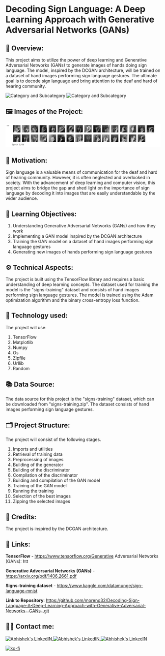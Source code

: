 # Decoding Sign Language: A Deep Learning Approach with Generative Adversarial Networks (GANs)

## 🔄 Overview:
This project aims to utilize the power of deep learning and Generative Adversarial Networks (GANs) to generate images of hands doing sign language. The model, inspired by the DCGAN architecture, will be trained on a dataset of hand images performing sign language gestures. The ultimate goal is to decode sign language and bring attention to the deaf and hard of hearing community.

![Category and Subcategory](https://img.shields.io/badge/CGM%20Generative%20Models-GAN%20Generative%20adversarial%20network-blue)
![Category and Subcategory](https://img.shields.io/badge/Neuronal%20Networks-GAN%20Generative%20Adversarial%20Network-yellow)

## 🖼️ Images of the Project:
<img src="https://raw.githubusercontent.com/moreno32/Decoding-Sign-Language-A-Deep-Learning-Approach-with-Generative-Adversarial-Networks--GANs-/master/reports/figures/Decoding-Sign-Language-with-GANs.png?token=GHSAT0AAAAAAB3PXF5PIYE4EQ2JUH436AHMY7J2VKA" alt="banner that says Daniel Moreno">

## 🎊 Motivation:
Sign language is a valuable means of communication for the deaf and hard of hearing community. However, it is often neglected and overlooked in society. With the advancement of deep learning and computer vision, this project aims to bridge the gap and shed light on the importance of sign language by decoding it into images that are easily understandable by the wider audience.

## 🏁 Learning Objectives:
1)	Understanding Generative Adversarial Networks (GANs) and how they work
2)	Implementing a GAN model inspired by the DCGAN architecture
3)	Training the GAN model on a dataset of hand images performing sign language gestures
4)	Generating new images of hands performing sign language gestures

## ⚙️ Technical Aspects:
The project is built using the TensorFlow library and requires a basic understanding of deep learning concepts. The dataset used for training the model is the "signs-training" dataset and consists of hand images performing sign language gestures. The model is trained using the Adam optimization algorithm and the binary cross-entropy loss function.

## 🧰 Technology used:
The project will use: 
1)	TensorFlow
2)	Matplotlib
3)	Numpy
4)	Os
5)	Zipfile
6)	Urllib
7)	Random

## 📚 Data Source:
The data source for this project is the "signs-training" dataset, which can be downloaded from "signs-training.zip". The dataset consists of hand images performing sign language gestures.

## 🗂️ Project Structure:
The project will consist of the following stages.
1)	Imports and utilities
2)	Retrieval of training data
3)	Preprocessing of images
4)	Building of the generator
5)	Building of the discriminator
6)	Compilation of the discriminator
7)	Building and compilation of the GAN model
8)	Training of the GAN model
9)	Running the training
10)	Selection of the best images
11)	Zipping the selected images

## 👥 Credits:
The project is inspired by the DCGAN architecture.

## 🔗 Links:
**TensorFlow** - https://www.tensorflow.org/Generative Adversarial Networks (GANs): htt

**Generative Adversarial Networks (GANs)** - https://arxiv.org/pdf/1406.2661.pdf

**Signs-training dataset** - https://www.kaggle.com/datamunge/sign-language-mnist

**Link to Repository**: https://github.com/moreno32/Decoding-Sign-Language-A-Deep-Learning-Approach-with-Generative-Adversarial-Networks--GANs-.git

## 🙋‍♂️ Contact me:
<a href= mailto:danielmoreno3291@gmail.com> <img align="center" alt="Abhishek's LinkedIN" width="32px" src="https://cdn4.iconfinder.com/data/icons/social-media-logos-6/512/112-gmail_email_mail-512.png" >
<a href="https://www.linkedin.com/in/dmoreno-ai/"> <img align="center" alt="Abhishek's LinkedIN" width="32px" src="https://cdn-icons-png.flaticon.com/512/174/174857.png">
<a href="https://www.youtube.com/@dmoreno-ai"> <img align="center" alt="Abhishek's LinkedIN" width="32px" src="https://upload.wikimedia.org/wikipedia/commons/thumb/4/4f/YouTube_social_white_squircle.svg/2048px-YouTube_social_white_squircle.svg.png" /><br>

[![ko-fi](https://ko-fi.com/img/githubbutton_sm.svg)](https://ko-fi.com/dmoreno_ai)
